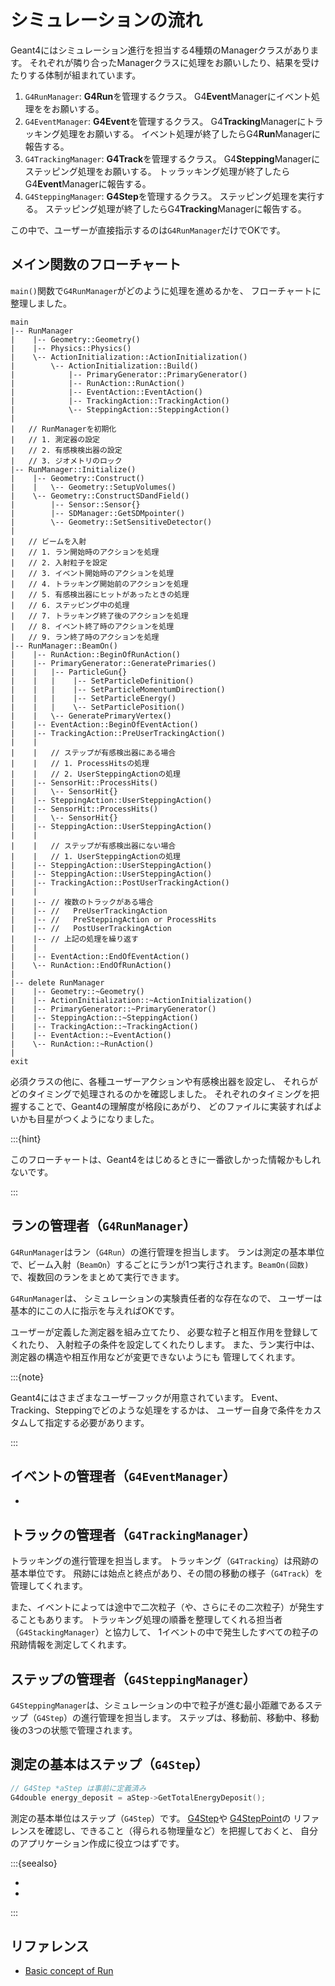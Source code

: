 # シミュレーションの流れ

Geant4にはシミュレーション進行を担当する4種類のManagerクラスがあります。
それぞれが隣り合ったManagerクラスに処理をお願いしたり、結果を受けたりする体制が組まれています。

1. ``G4RunManager``:
**G4Run**を管理するクラス。
G4**Event**Managerにイベント処理ををお願いする。
2. ``G4EventManager``:
**G4Event**を管理するクラス。
G4**Tracking**Managerにトラッキング処理をお願いする。
イベント処理が終了したらG4**Run**Managerに報告する。
3. ``G4TrackingManager``:
**G4Track**を管理するクラス。
G4**Stepping**Managerにステッピング処理をお願いする。
トッラッキング処理が終了したらG4**Event**Managerに報告する。
4. ``G4SteppingManager``:
**G4Step**を管理するクラス。
ステッピング処理を実行する。
ステッピング処理が終了したらG4**Tracking**Managerに報告する。

この中で、ユーザーが直接指示するのは``G4RunManager``だけでOKです。

## メイン関数のフローチャート

``main()``関数で``G4RunManager``がどのように処理を進めるかを、
フローチャートに整理しました。

```console
main
|-- RunManager
|    |-- Geometry::Geometry()
|    |-- Physics::Physics()
|    \-- ActionInitialization::ActionInitialization()
|        \-- ActionInitialization::Build()
|            |-- PrimaryGenerator::PrimaryGenerator()
|            |-- RunAction::RunAction()
|            |-- EventAction::EventAction()
|            |-- TrackingAction::TrackingAction()
|            \-- SteppingAction::SteppingAction()
|
|   // RunManagerを初期化
|   // 1. 測定器の設定
|   // 2. 有感検検出器の設定
|   // 3. ジオメトリのロック
|-- RunManager::Initialize()
|    |-- Geometry::Construct()
|    |   \-- Geometry::SetupVolumes()
|    \-- Geometry::ConstructSDandField()
|        |-- Sensor::Sensor{}
|        |-- SDManager::GetSDMpointer()
|        \-- Geometry::SetSensitiveDetector()
|
|   // ビームを入射
|   // 1. ラン開始時のアクションを処理
|   // 2. 入射粒子を設定
|   // 3. イベント開始時のアクションを処理
|   // 4. トラッキング開始前のアクションを処理
|   // 5. 有感検出器にヒットがあったときの処理
|   // 6. ステッピング中の処理
|   // 7. トラッキング終了後のアクションを処理
|   // 8. イベント終了時のアクションを処理
|   // 9. ラン終了時のアクションを処理
|-- RunManager::BeamOn()
|    |-- RunAction::BeginOfRunAction()
|    |-- PrimaryGenerator::GeneratePrimaries()
|    |   |-- ParticleGun{}
|    |   |    |-- SetParticleDefinition()
|    |   |    |-- SetParticleMomentumDirection()
|    |   |    |-- SetParticleEnergy()
|    |   |    \-- SetParticlePosition()
|    |   \-- GeneratePrimaryVertex()
|    |-- EventAction::BeginOfEventAction()
|    |-- TrackingAction::PreUserTrackingAction()
|    |
|    |   // ステップが有感検出器にある場合
|    |   // 1. ProcessHitsの処理
|    |   // 2. UserSteppingActionの処理
|    |-- SensorHit::ProcessHits()
|    |   \-- SensorHit{}
|    |-- SteppingAction::UserSteppingAction()
|    |-- SensorHit::ProcessHits()
|    |   \-- SensorHit{}
|    |-- SteppingAction::UserSteppingAction()
|    |
|    |   // ステップが有感検出器にない場合
|    |   // 1. UserSteppingActionの処理
|    |-- SteppingAction::UserSteppingAction()
|    |-- SteppingAction::UserSteppingAction()
|    |-- TrackingAction::PostUserTrackingAction()
|    |
|    |-- // 複数のトラックがある場合
|    |-- //   PreUserTrackingAction
|    |-- //   PreSteppingAction or ProcessHits
|    |-- //   PostUserTrackingAction
|    |-- // 上記の処理を繰り返す
|    |
|    |-- EventAction::EndOfEventAction()
|    \-- RunAction::EndOfRunAction()
|
|-- delete RunManager
|    |-- Geometry::~Geometry()
|    |-- ActionInitialization::~ActionInitialization()
|    |-- PrimaryGenerator::~PrimaryGenerator()
|    |-- SteppingAction::~SteppingAction()
|    |-- TrackingAction::~TrackingAction()
|    |-- EventAction::~EventAction()
|    \-- RunAction::~RunAction()
|
exit
```

必須クラスの他に、各種ユーザーアクションや有感検出器を設定し、
それらがどのタイミングで処理されるのかを確認しました。
それぞれのタイミングを把握することで、Geant4の理解度が格段にあがり、
どのファイルに実装すればよいかも目星がつくようになりました。

:::{hint}

このフローチャートは、Geant4をはじめるときに一番欲しかった情報かもしれないです。

:::

## ランの管理者（``G4RunManager``）

``G4RunManager``はラン（``G4Run``）の進行管理を担当します。
ランは測定の基本単位で、ビーム入射（``BeamOn``）するごとにランが1つ実行されます。``BeamOn(回数)``で、複数回のランをまとめて実行できます。

``G4RunManager``は、
シミュレーションの実験責任者的な存在なので、
ユーザーは基本的にこの人に指示を与えればOKです。

ユーザーが定義した測定器を組み立てたり、
必要な粒子と相互作用を登録してくれたり、
入射粒子の条件を設定してくれたりします。
また、ラン実行中は、測定器の構造や相互作用などが変更できないようにも
管理してくれます。

:::{note}

Geant4にはさまざまなユーザーフックが用意されています。
Event、Tracking、Steppingでどのような処理をするかは、
ユーザー自身で条件をカスタムして指定する必要があります。

:::

## イベントの管理者（``G4EventManager``）

- [](./geant4-event-manager.md)

## トラックの管理者（``G4TrackingManager``）

トラッキングの進行管理を担当します。
トラッキング（``G4Tracking``）は飛跡の基本単位です。
飛跡には始点と終点があり、その間の移動の様子（``G4Track``）を管理してくれます。

また、イベントによっては途中で二次粒子（や、さらにその二次粒子）が発生することもあります。
トラッキング処理の順番を整理してくれる担当者（``G4StackingManager``）と協力して、
1イベントの中で発生したすべての粒子の飛跡情報を測定してくれます。

## ステップの管理者（``G4SteppingManager``）

``G4SteppingManager``は、シミュレーションの中で粒子が進む最小距離であるステップ（``G4Step``）の進行管理を担当します。
ステップは、移動前、移動中、移動後の3つの状態で管理されます。

## 測定の基本はステップ（``G4Step``）

```cpp
// G4Step *aStep は事前に定義済み
G4double energy_deposit = aStep->GetTotalEnergyDeposit();
```

測定の基本単位はステップ（``G4Step``）です。
[G4Step](https://geant4.kek.jp/Reference/11.2.0/classG4Step.html)や
[G4StepPoint](https://geant4.kek.jp/Reference/11.2.0/classG4StepPoint.html)の
リファレンスを確認し、できること（得られる物理量など）を把握しておくと、
自分のアプリケーション作成に役立つはずです。

:::{seealso}

- [](./geant4-step.md)
- [](./geant4-sensor-sensitivedetector.md)

:::

## リファレンス

- [Basic concept of Run](https://geant4-userdoc.web.cern.ch/UsersGuides/ForApplicationDeveloper/html/Fundamentals/run.html)
